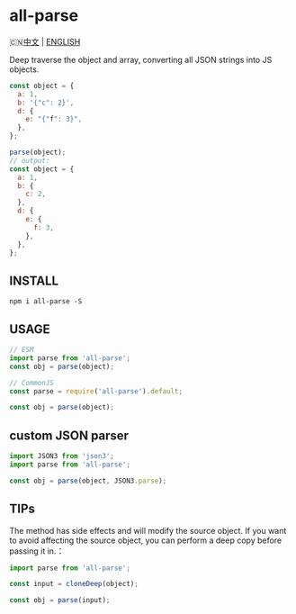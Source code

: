 # all-parse

🇨🇳[中文](https://github.com/hiNISAL/all-parse#all-parse) | [ENGLISH](https://github.com/hiNISAL/all-parse/blob/main/readme-en.md)

Deep traverse the object and array, converting all JSON strings into JS objects.

```js
const object = {
  a: 1,
  b: '{"c": 2}',
  d: {
    e: "{"f": 3}",
  },
};

parse(object);
// output:
const object = {
  a: 1,
  b: {
    c: 2,
  },
  d: {
    e: {
      f: 3,
    },
  },
};
```

## INSTALL

```shell
npm i all-parse -S
```

## USAGE

```js
// ESM
import parse from 'all-parse';
const obj = parse(object);

// CommonJS
const parse = require('all-parse').default;

const obj = parse(object);
```

## custom JSON parser

```js
import JSON3 from 'json3';
import parse from 'all-parse';

const obj = parse(object, JSON3.parse);
```

## TIPs

The method has side effects and will modify the source object. If you want to avoid affecting the source object, you can perform a deep copy before passing it in.：

```js
import parse from 'all-parse';

const input = cloneDeep(object);

const obj = parse(input);
```
